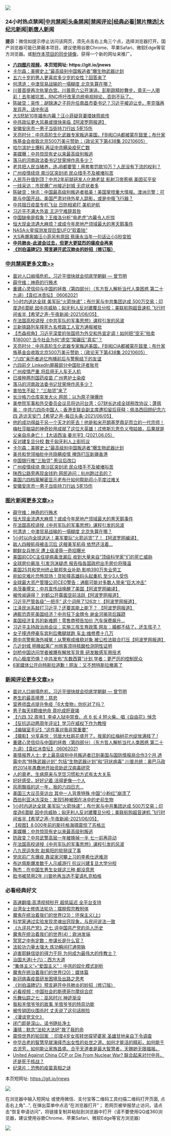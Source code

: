 ![](https://raw.githubusercontent.com/fqnews/bnews/master/64photo/fqnews-qr.jpg)

<div id="tt">
<h3>24小时热点禁闻|<a href="#%E4%B8%AD%E5%85%B1%E7%A6%81%E9%97%BB%E6%9B%B4%E5%A4%9A%E6%96%87%E7%AB%A0">中共禁闻</a>|<a href="#%E5%9B%BE%E7%89%87%E6%96%B0%E9%97%BB%E6%9B%B4%E5%A4%9A%E6%96%87%E7%AB%A0">头条禁闻</a>|<a href="#%E6%96%B0%E9%97%BB%E8%AF%84%E8%AE%BA%E6%9B%B4%E5%A4%9A%E6%96%87%E7%AB%A0">禁闻评论|<a href="#%E5%BF%85%E7%9C%8B%E7%BB%8F%E5%85%B8%E5%A5%BD%E6%96%87">经典必看|<a href="/video.md#%E7%A6%81%E7%89%87%E7%B2%BE%E9%80%89">禁片精选</a>|<a href="https://github.com/fqnews/djy/blob/master/gb/nf1351518.md#1">大纪元新闻</a>|<a href="https://github.com/fqnews/ntdtv/blob/master/gb/prog204.md#1">新唐人新闻</a></h3>
<div><b>提示：</b>微信如提示停止访问该网页，须先点击右上角三个点，选择浏览器打开。国产浏览器可能已屏蔽本项目，建议使用谷歌Chrome、苹果Safari、微软Edge等官方浏览器。或<a href="https://github.com/fqnews/bnews/blob/master/%E5%88%B6%E4%BD%9Cgit%E7%A6%81%E9%97%BB%E9%95%9C%E5%83%8F.md">制作本项目的同步镜像</a>，获得一个新的网址来推广。</div>
<ul>
<li><b><a href="http://d1.bdrive.tk/64.mp4" target="_blank">六四图片视频</a>，本页短网址: https://git.io/jnews</b></li>
<li><a href="/cbnews/20210606/1561146.md">卡尔森：美握史上“最高级别中国叛逃者”曝生物武器计划</a></li>
<li><a href="/lifebaike/20210605/1561041.md">五六十岁的男人更喜欢多少岁的女性？回答来了</a></li>
<li><a href="/topimagenews/20210606/1561115.md">何清涟：中澳贸易战输的一塌糊度 北京失算在哪？</a></li>
<li><a href="/comments/20210605/1560928.md">川普首提再次执掌白宫。川普周六公开演讲。彭斯跳精妙舞步，竟无一人喝彩！去年被坑苦，RNC呼吁改革总统电视辩论，否则不玩了。</a></li>
<li><a href="/bannedvideo/20210605/1560927.md">陈破空：突传：胡锦涛之子将升任南昌市委书记？习近平被迫让步。李克强再发异声，话中有话</a></li>
<li><a href="/yule/20210606/1561090.md">大S怒斩10年婚有内幕？汪小菲疑背妻搂妹照疯传</a></li>
<li><a href="/cnnews/20210606/1561326.md">中共政坛更大风暴或很快来临【阿波罗网报道】</a></li>
<li><a href="/cbnews/20210605/1560983.md">安徽安庆市一男子当街持刀行凶 5死15伤</a></li>
<li><a href="/cbnews/20210606/1561281.md">天亮时分：中共高阶生化武器专家叛逃美国，FBI和CIA都被蒙在鼓里；布什家族基金会收取北京500万美元赞助；（政论天下第438集 20210605）</a></li>
<li><a href="/ssgc/20210605/1560962.md">哈尔滨护士爆料 再证中共瞒染疫死亡数</a></li>
<li><a href="/comments/20210606/1561353.md">美媒曝：中共惊现有史以来最高级别叛逃</a></li>
<li><a href="/cbnews/20210606/1561190.md">落马的河南政法委书记甘荣坤作恶多少？</a></li>
<li><a href="/bannedvideo/20210606/1561186.md">老共把人民当猪养，连JB都要管！用套套罚款10万？人民没有下流的权利？</a></li>
<li><a href="/cbnews/20210605/1560996.md">广州疫情续烧 南沙区突封闭 民众措手不及被堵叫苦</a></li>
<li><a href="/cbnews/20210605/1560918.md">人民币升值到顶？中共2年前就研发人化肺老鼠 影射习帝惹祸 美团买平安</a></li>
<li><a href="/cnnews/20210606/1561138.md">一线采访：市民爆广州接近封城 无症状者多</a></li>
<li><a href="/bannedvideo/20210606/1561224.md">陈破空：快讯：中国最高级别叛逃者抵美！美国掌控重大情报。澳洲示警：可能与中国开战。美国严肃对待外星人踪影，或是中俄飞行器？</a></li>
<li><a href="/cnnews/20210605/1560973.md">中共阻日疫苗专机飞台 日防相紧盯 美机护航</a></li>
<li><a href="/comments/20210606/1561200.md">习近平不满大外宣 王沪宁难辞其咎</a></li>
<li><a href="/cnnews/20210605/1561042.md">中国缺电是假象？王维洛分析“电老虎”内幕令人吃惊</a></li>
<li><a href="/topimagenews/20210606/1561365.md">恒大现金流遇大麻烦？或成今年房地产领域最大的黑天鹅事件</a></li>
<li><a href="/funmedia/20210605/1560920.md">NASA火星探测发现巨型UFO“软着陆”</a></li>
<li><a href="/yule/20210606/1561171.md">大S再爆离婚汪小菲另有原因 蔡康永当年一句话让小S秒变脸</a></li>
<li><b><a href="/comments/20200211/1275071.md" target="_blank">中共肺炎-此波会过去，但更大更猛烈的瘟疫会再来</a></b></li>
<li><b><a href="/comments/20200207/1272816.md" target="_blank">《刘伯温碑记》预言避开武汉肺炎的妙招（修订版）</a></b></li>
</ul>
</div>

<div class="catlist">
<h3><a href="/cbnews/" target="_blank">中共禁闻</a><span><a href="/cbnews/" target="_blank" rel="nofollow">更多文章>></a></span></h3>
<ul>
<li><a href="/comments/20210606/1561431.md" target="_blank">面对人口崩塌危机，习近平很快就会彻底学朝鲜 — 曾节明</a></li>
<li><a href="/topimagenews/20210606/1561402.md" target="_blank">薛守维：神奇的行贿术</a></li>
<li><a href="/comments/20210606/1561386.md" target="_blank">重建心灵信仰与中国的拯救（第四部分）（东方哲人解析当代人类困惑  第二十九讲）【袁红冰杏坛】 06062021</a></li>
<li><a href="/comments/20210606/1561355.md" target="_blank">1小时内送达全球 美军玩“火箭快递”；布什家与中共集团达成 500万交易；印度造6潜艇 因中共威胁；匈牙利人反对建覆旦分校；美联航购超音速机 飞行时间省半【希望之声-午夜新闻-2021/06/05】</a></li>
<li><a href="/comments/20210606/1561346.md" target="_blank">在法国高校讲授《中共军队的军事思想》课程引发的风波</a></li>
<li><a href="/cbnews/20210606/1561317.md" target="_blank">兰新铁路列车撞死九名修路工人官方通报被批</a></li>
<li><a href="/comments/20210606/1561311.md" target="_blank">【杰森视角】习近平深爱的张国师为外交和外宣定调！如何把“空无”拍卖$18000? 当今社会为何“虚空”常碾压“真实”？</a></li>
<li><a href="/cbnews/20210606/1561281.md" target="_blank">天亮时分：中共高阶生化武器专家叛逃美国，FBI和CIA都被蒙在鼓里；布什家族基金会收取北京500万美元赞助；（政论天下第438集 20210605）</a></li>
<li><a href="/cbnews/20210606/1561234.md" target="_blank">“六四”亲历者追忆拘捕前后与警察结下的友谊</a></li>
<li><a href="/cbnews/20210606/1561210.md" target="_blank">六四前夕 LinkedIn屏蔽部分中国批评者账号</a></li>
<li><a href="/cbnews/20210606/1561209.md" target="_blank">广州疫情严重 将启用无人车无人机</a></li>
<li><a href="/cbnews/20210606/1561208.md" target="_blank">已接种两剂国药疫苗 广州男护士染疫</a></li>
<li><a href="/cbnews/20210606/1561190.md" target="_blank">落马的河南政法委书记甘荣坤作恶多少？</a></li>
<li><a href="/cbnews/20210606/1561189.md" target="_blank">害怕生不起？ “三胎贷”来了</a></li>
<li><a href="/cbnews/20210606/1561188.md" target="_blank">长沙格力仓库突发大火 网民：以为原子弹爆炸</a></li>
<li><a href="/comments/20210606/1561181.md" target="_blank">美参院军事和外交委员会议员将访问台湾；G7财长达成全球税改协议；蓬佩奥： 中共六四杀中国人；香港支联会副主席遭扣留后获释；佩洛西回顾纪念六四 造访天安门【希望之声-每日头条-2021/06/05】</a></li>
<li><a href="/comments/20210606/1561180.md" target="_blank">他的成功得益于另一个天才的死去！他是和米开朗基罗鼎足而立的一代宗师！梅杜莎脑袋的神奇妙用成就了这位大英雄！忒修斯忘恩负义甩姑娘，后果就是父亲自杀身亡！【大话西油 姜光宇】(2021.06.05）</a></li>
<li><a href="/cbnews/20210606/1561162.md" target="_blank">反对建复旦分校 数千匈牙利人上街抗议</a></li>
<li><a href="/cbnews/20210606/1561146.md" target="_blank">卡尔森：美握史上“最高级别中国叛逃者”曝生物武器计划</a></li>
<li><a href="/cbnews/20210606/1561125.md" target="_blank">美共和党领袖批中共隐瞒疫情 掩饰打压新疆香港</a></li>
<li><a href="/cbnews/20210605/1561025.md" target="_blank">中国银行推“三胎贷” 惹议后改口</a></li>
<li><a href="/cbnews/20210605/1560996.md" target="_blank">广州疫情续烧 南沙区突封闭 民众措手不及被堵叫苦</a></li>
<li><a href="/cbnews/20210605/1560994.md" target="_blank">陕西公路旁再现金钱豹 网民追问：杭州跑过去的？</a></li>
<li><a href="/cbnews/20210605/1560990.md" target="_blank">美国六四档案解密显示老布什如何帮助邓小平度过难关</a></li>
<li><a href="/cbnews/20210605/1560983.md" target="_blank">安徽安庆市一男子当街持刀行凶 5死15伤</a></li>

</ul>
</div>
<div class="catlist">
<h3><a href="/topimagenews/" target="_blank">图片新闻</a><span><a href="/topimagenews/" target="_blank" rel="nofollow">更多文章>></a></span></h3>
<ul>
<li><a href="/topimagenews/20210606/1561402.md" target="_blank">薛守维：神奇的行贿术</a></li>
<li><a href="/topimagenews/20210606/1561365.md" target="_blank">恒大现金流遇大麻烦？或成今年房地产领域最大的黑天鹅事件</a></li>
<li><a href="/comments/20210606/1561346.md" target="_blank">在法国高校讲授《中共军队的军事思想》课程引发的风波</a></li>
<li><a href="/topimagenews/20210606/1561115.md" target="_blank">何清涟：中澳贸易战输的一塌糊度 北京失算在哪？</a></li>
<li><a href="/topimagenews/20210605/1560838.md" target="_blank">1小时以内全球送达！美军要玩“火箭运货”了！【阿波罗网编译】</a></li>
<li><a href="/topimagenews/20210605/1560764.md" target="_blank">敌人四艘航母被击沉后 这艘美军航母 依然还活着&#8230;</a></li>
<li><a href="/topimagenews/20210605/1560763.md" target="_blank">朝鲜女兵惨况 遭上级凌辱一奇招曝光</a></li>
<li><a href="/topimagenews/20210604/1560399.md" target="_blank">美国前CDC主任提病毒泄漏后 收到大量来自“顶级科学家”们的死亡威胁</a></li>
<li><a href="/topimagenews/20210604/1559716.md" target="_blank">全球房价飙涨 引发泡沫疑虑 报告指各国政府出手房价将降温</a></li>
<li><a href="/topimagenews/20210604/1559658.md" target="_blank">美国25共和党州终止联邦失业补助 影响390万失业劳工</a></li>
<li><a href="/topimagenews/20210604/1559625.md" target="_blank">宛如灾难片恐怖现场！货轮撞高雄码头起重机 至少3人受伤</a></li>
<li><a href="/topimagenews/20210604/1559624.md" target="_blank">全球最大资产管理公司CEO警告：通膨可能对多数人带来“巨大冲击”</a></li>
<li><a href="/topimagenews/20210603/1559198.md" target="_blank">余茂春撰文：中共宣传战唤醒了美国【阿波罗网编译】</a></li>
<li><a href="/topimagenews/20210602/1558626.md" target="_blank">被传闻逼得？ 刘鹤公开露面空前活跃【阿波罗网报道】</a></li>
<li><a href="/topimagenews/20210602/1558579.md" target="_blank">习近平严管各级“一把手” 这个词用了126次！【阿波罗网报道】</a></li>
<li><a href="/topimagenews/20210601/1557942.md" target="_blank">江泽民派系敲打习近平？还要其能上能下？ 【阿波罗网报道】</a></li>
<li><a href="/topimagenews/20210601/1557763.md" target="_blank">通膨恐弄死美国经济？中共狂下金牌令 谢金河揭背后蹊跷</a></li>
<li><a href="/topimagenews/20210601/1557490.md" target="_blank">美国经济复苏的新难题！零售商预告加价 汽车保费飙升…</a></li>
<li><a href="/topimagenews/20210531/1557253.md" target="_blank">习近平主持政治局会议：实施三孩生育政策 网友：婚都不结了，还生孩子？</a></li>
<li><a href="/topimagenews/20210531/1557216.md" target="_blank">女子撞违停豪车宾利后撒腿就跑 车主:维修费十几万</a></li>
<li><a href="/topimagenews/20210531/1557014.md" target="_blank">原中共警察海外喊冤！从警察成维稳对象 被公检法联合打压【阿波罗网报道】</a></li>
<li><a href="/topimagenews/20210531/1556882.md" target="_blank">几近封城 明晚起离广州旅客须持核酸检测阴性证明</a></li>
<li><a href="/topimagenews/20210531/1556881.md" target="_blank">剑桥中国访问学者被爆有解放军背景 研发敏感军用技术</a></li>
<li><a href="/topimagenews/20210530/1556364.md" target="_blank">内心极度恐惧？中共发布“东数西算”计划 学者：更严厉的控制民众</a></li>
<li><a href="/topimagenews/20210529/1556157.md" target="_blank">6家媒体公开向特斯拉道歉！网友：又不想特斯拉撤离了</a></li>

</ul>
</div>
<div class="catlist">
<h3><a href="/comments/" target="_blank">新闻评论</a><span><a href="/comments/" target="_blank" rel="nofollow">更多文章>></a></span></h3>
<ul>
<li><a href="/comments/20210606/1561431.md" target="_blank">面对人口崩塌危机，习近平很快就会彻底学朝鲜 — 曾节明</a></li>
<li><a href="/comments/20210606/1561440.md" target="_blank">养生的最高境界：慈悲</a></li>
<li><a href="/comments/20210606/1561439.md" target="_blank">营养师盘点提升免疫「6大食物」你吃对了吗？</a></li>
<li><a href="/comments/20210606/1561432.md" target="_blank">男子每天8颗维他命 竟吃成肝衰竭</a></li>
<li><a href="/comments/20210606/1561421.md" target="_blank">【六四 32 周年】李卓人狱中禁食、点 6 长 4 短火柴、唱《自由花》悼念</a></li>
<li><a href="/comments/20210606/1561420.md" target="_blank">【反抗运动两周年评论】学习在威权下作为教授</a></li>
<li><a href="/comments/20210606/1561419.md" target="_blank">【编辑室手记】“这件事对我非常重要”</a></li>
<li><a href="/comments/20210606/1561387.md" target="_blank">【摄影】分享喜悦：邻居大杜鹃花盛开了，我家的红梅树花也绽放满枝了 !</a></li>
<li><a href="/comments/20210606/1561386.md" target="_blank">重建心灵信仰与中国的拯救（第四部分）（东方哲人解析当代人类困惑  第二十九讲）【袁红冰杏坛】 06062021</a></li>
<li><a href="/comments/20210606/1561375.md" target="_blank">美情报界人士:  史上最高级别中共叛逃者已到美国与国防情报局合作3个月 透露中共“特殊武器计划” 包括“生物武器计划”和“冠状病毒”  川普总统：奥巴马政府2014年愚蠢地开始资助武汉病毒研究</a></li>
<li><a href="/comments/20210606/1561373.md" target="_blank">人的衰老、生病原来与烹饪习惯和方式有太大关系</a></li>
<li><a href="/comments/20210606/1561369.md" target="_blank">好好感受，好好记着 活得更像一个人</a></li>
<li><a href="/comments/20210606/1561368.md" target="_blank">风雨飘摇的这一年，我的六四日志…</a></li>
<li><a href="/comments/20210606/1561367.md" target="_blank">美国三大议员突访台 其中一人背景特殊 中国“小粉红”崩溃了</a></li>
<li><a href="/comments/20210606/1561366.md" target="_blank">西伯利亚冰冻深处：发现5种被困在冰中的史前生物</a></li>
<li><a href="/comments/20210606/1561355.md" target="_blank">1小时内送达全球 美军玩“火箭快递”；布什家与中共集团达成 500万交易；印度造6潜艇 因中共威胁；匈牙利人反对建覆旦分校；美联航购超音速机 飞行时间省半【希望之声-午夜新闻-2021/06/05】</a></li>
<li><a href="/comments/20210606/1561354.md" target="_blank">【视图】8,000年前的斯托格海啸震惊了苏格兰</a></li>
<li><a href="/comments/20210606/1561353.md" target="_blank">美媒曝：中共惊现有史以来最高级别叛逃</a></li>
<li><a href="/comments/20210606/1561350.md" target="_blank">防政变？中共武警高层一年被换掉一半 七一前再异动</a></li>
<li><a href="/comments/20210606/1561346.md" target="_blank">在法国高校讲授《中共军队的军事思想》课程引发的风波</a></li>
<li><a href="/comments/20210606/1561348.md" target="_blank">八九民运失败 赵紫阳的软弱误了事</a></li>
<li><a href="/comments/20210606/1561328.md" target="_blank">党庆前广东爆疫 靠梁家河攀上习的李希仕途难测</a></li>
<li><a href="/comments/20210606/1561327.md" target="_blank">布达佩斯爆发数千人示威游行 抗议兴建复旦大学分校</a></li>
<li><a href="/comments/20210606/1561323.md" target="_blank">陶杰：在中国生男生女就这三种 都没意思</a></li>
<li><a href="/comments/20210606/1561322.md" target="_blank">脸书被禁用2年 川普呛再当选不宴请札克柏格</a></li>

</ul>
</div>

<div class="catlist">
<h3>必看经典好文</h3>
<ul>
<li><a href="/comments/20210202/1479954.md" target="_blank">高速翻墙:高清视频秒开 超低延迟 全平台支持</a></li>
<li><a href="/cbnews/20200610/1342772.md" target="_blank">台湾女士修炼法轮功：摆脱假宗教附体</a></li>
<li><a href="/ssgc/20180904/993719.md" target="_blank">魔鬼在统治着我们的世界(23)：环保主义(上)</a></li>
<li><a href="/comments/20200921/1400587.md" target="_blank">科学家通过实验发现灵魂出窍现象，与民间说法一致</a></li>
<li><a href="/bookonline/20131116/201048.md" target="_blank">《九评共产党》之七 评中国共产党的杀人历史</a></li>
<li><a href="/topimagenews/20180522/946266.md" target="_blank">魔鬼在统治着我们的世界(4)：欧洲发端</a></li>
<li><a href="/tculture/20200812/1378929.md" target="_blank">冥冥之中有定数：参谋长是什么官？</a></li>
<li><a href="/cbnews/20200816/1381005.md" target="_blank">法轮功力量太强大 炼功瞬间打通带脉</a></li>
<li><a href="/comments/20200622/1346846.md" target="_blank">迫害耶稣信徒的得力干将  为何成为最伟大的传教士？</a></li>
<li><a href="/comments/20201110/1428663.md" target="_blank">治国大道(十六)：西方大道</a></li>
<li><a href="/comments/20201007/1409565.md" target="_blank">“集体主义”+“爱国主义”：中共的奴化模式剖析</a></li>
<li><a href="/comments/20180725/976787.md" target="_blank">魔鬼在统治着我们的世界(20)：媒体篇</a></li>
<li><a href="/comments/20200917/1029129.md" target="_blank">新冠病毒疫苗研发困境及出路之思考</a></li>
<li><a href="/comments/20200207/1272816.md" target="_blank">《刘伯温碑记》预言避开中共肺炎的妙招（修订版）</a></li>
<li><a href="/comments/20200806/1375443.md" target="_blank">必看视频：中国社会的斯德哥尔摩综合症</a></li>
<li><a href="/tculture/20190101/792550.md" target="_blank">乐舞仙踪之七：巫风时兴 神迹渐没</a></li>
<li><a href="/tculture/20200917/1398046.md" target="_blank">我和羊倌爷爷的故事 羊倌爷爷的特异功能</a></li>
<li><a href="/cbnews/20210331/1516754.md" target="_blank">被传销团伙围杀时 丈夫说了这句话脱险</a></li>
<li><a href="/comments/20200521/783167.md" target="_blank">《漫谈党文化》</a></li>
<li><a href="/tculture/20200803/1373949.md" target="_blank">闭门即是深山，读书随处净土</a></li>
<li><a href="/comments/20210312/1502968.md" target="_blank">潘晴：默念“法轮大法好”救了我的命</a></li>
<li><a href="/comments/20210307/1499941.md" target="_blank">震惊世界的轮回案 ：印度4岁女孩转世探望婆家 圣雄甘地亲自下令调查</a></li>
<li><a href="/comments/20210420/1529876.md" target="_blank">中华古老的智慧早就演绎杰出女性的处世之道。如何才能活的精彩，如何能千古流芳，如何能让家族昌盛。合乎天道者是最大智慧者，天赐她无限福报。</a></li>
<li><a href="/comments/20200820/1451960.md" target="_blank">United Against China CCP or Die From Nuclear War? 联合起来对付中共，还是死于核战？</a></li>
<li><a href="/topimagenews/20180408/925060.md" target="_blank">纪录片：恐怖的疫苗真相之谜</a></li>

</ul>
</div>

本页短网址: https://git.io/jnews

![](https://raw.githubusercontent.com/fqnews/bnews/master/64photo/fqnews-qr.jpg)

在浏览器中输入短网址 或使用微信、支付宝等二维码工具扫描二维码打开页面, 点击右上角"...", 在弹出菜单中点击“在浏览器打开”； 若网页被举报禁止访问，请点击“恢复申请访问”，将链接复制并粘贴到浏览器中打开（请不要使用QQ或360浏览器，建议使用谷歌Chrome、苹果Safari、微软Edge等官方浏览器）

![](https://raw.githubusercontent.com/fqnews/bnews/master/64photo/wx.jpg)
